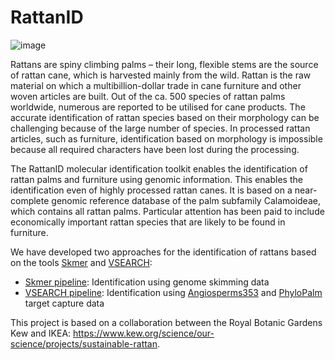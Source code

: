 # RattanID

![image](https://user-images.githubusercontent.com/56020162/231502405-1e07a2e3-d497-442d-985c-9d67ab1b3032.png)

Rattans are spiny climbing palms – their long, flexible stems are the source of rattan cane, which is harvested mainly from the wild. Rattan is the raw material on which a multibillion-dollar trade in cane furniture and other woven articles are built. Out of the ca. 500 species of rattan palms worldwide, numerous are reported to be utilised for cane products. The accurate identification of rattan species based on their morphology can be challenging because of the large number of species. In processed rattan articles, such as furniture, identification based on morphology is impossible because all required characters have been lost during the processing.

The RattanID molecular identification toolkit enables the identification of rattan palms and furniture using genomic information. This enables the identification even of highly processed rattan canes. It is based on a near-complete genomic reference database of the palm subfamily Calamoideae, which contains all rattan palms. Particular attention has been paid to include economically important rattan species that are likely to be found in furniture.

We have developed two approaches for the identification of rattans based on the tools [Skmer](https://github.com/shahab-sarmashghi/Skmer) and [VSEARCH](https://github.com/torognes/vsearch):
- [Skmer pipeline](Skmer_Pipeline): Identification using genome skimming data
- [VSEARCH pipeline](VSEARCH_Pipeline): Identification using [Angiosperms353](https://doi.org/10.1093/sysbio/syy086) and [PhyloPalm](https://doi.org/10.3389/fpls.2019.00864) target capture data  

This project is based on a collaboration between the Royal Botanic Gardens Kew and IKEA: https://www.kew.org/science/our-science/projects/sustainable-rattan.
